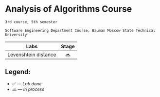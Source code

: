 # Analysis of Algorithms Course

    3rd course, 5th semester

    Software Engineering Department Course, Bauman Moscow State Technical University

| Labs  |     Stage     |
| ------------- |:-------------:|
|Levenshtein distance|:soon:|

## Legend:

* :white_check_mark: — *Lab done*
* :soon: — *In process*
